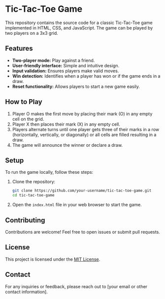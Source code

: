 # Tic-Tac-Toe Game

This repository contains the source code for a classic Tic-Tac-Toe game implemented in HTML, CSS, and JavaScript. The game can be played by two players on a 3x3 grid.

## Features

- **Two-player mode:** Play against a friend.
- **User-friendly interface:** Simple and intuitive design.
- **Input validation:** Ensures players make valid moves.
- **Win detection:** Identifies when a player has won or if the game ends in a draw.
- **Reset functionality:** Allows players to start a new game easily.

## How to Play

1. Player O makes the first move by placing their mark (O) in any empty cell on the grid.
2. Player X then places their mark (X) in any empty cell.
3. Players alternate turns until one player gets three of their marks in a row (horizontally, vertically, or diagonally) or all cells are filled resulting in a draw.
4. The game will announce the winner or declare a draw.

## Setup

To run the game locally, follow these steps:

1. Clone the repository:
    ```bash
    git clone https://github.com/your-username/tic-tac-toe-game.git
    cd tic-tac-toe-game
    ```

2. Open the `index.html` file in your web browser to start the game.

## Contributing

Contributions are welcome! Feel free to open issues or submit pull requests.

## License

This project is licensed under the [MIT License](LICENSE).

## Contact

For any inquiries or feedback, please reach out to [your email or other contact information].
